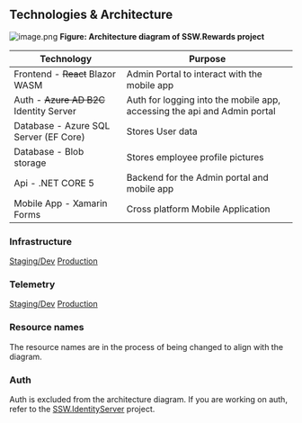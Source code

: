## Technologies & Architecture

![image.png](imgs/ssw-rewards-architecture-diagram.png)
**Figure: Architecture diagram of SSW.Rewards project**


| Technology                              | Purpose                                                                  |
| --------------------------------------- | ------------------------------------------------------------------------ |
| Frontend - ~~React~~ Blazor WASM        | Admin Portal to interact with the mobile app                             |
| Auth - ~~Azure AD B2C~~ Identity Server | Auth for logging into the mobile app, accessing the api and Admin portal |
| Database - Azure SQL Server (EF Core)   | Stores User data                                                         |
| Database - Blob storage                 | Stores employee profile pictures                                         |
| Api - .NET CORE 5                       | Backend for the Admin portal and mobile app                              |
| Mobile App - Xamarin Forms              | Cross platform Mobile Application                                        |

### Infrastructure
[Staging/Dev](https://portal.azure.com/#@sswcom.onmicrosoft.com/resource/subscriptions/b8b18dcf-d83b-47e2-9886-00c2e983629e/resourceGroups/SSW.Consulting.Dev/overview)
[Production](https://portal.azure.com/#@sswcom.onmicrosoft.com/resource/subscriptions/b8b18dcf-d83b-47e2-9886-00c2e983629e/resourceGroups/SSW.Consulting.Prod/overview)

### Telemetry
[Staging/Dev](https://portal.azure.com/#@sswcom.onmicrosoft.com/resource/subscriptions/b8b18dcf-d83b-47e2-9886-00c2e983629e/resourceGroups/SSW.Consulting.Dev/providers/microsoft.insights/components/sswconsulting-dev/overview)
[Production](https://portal.azure.com/#@sswcom.onmicrosoft.com/resource/subscriptions/b8b18dcf-d83b-47e2-9886-00c2e983629e/resourceGroups/SSW.Consulting.Prod/providers/Microsoft.Insights/components/sswconsulting-prod/overview)

### Resource names
The resource names are in the process of being changed to align with the diagram.

### Auth
Auth is excluded from the architecture diagram. If you are working on auth, refer to the [SSW.IdentityServer](https://github.com/SSWConsulting/SSW.IdentityServer) project.

